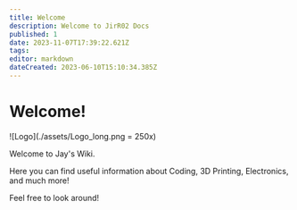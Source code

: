 ```yaml
---
title: Welcome
description: Welcome to JirR02 Docs
published: 1
date: 2023-11-07T17:39:22.621Z
tags: 
editor: markdown
dateCreated: 2023-06-10T15:10:34.385Z
---
```


# Welcome!

![Logo](./assets/Logo_long.png = 250x)

Welcome to Jay's Wiki.

Here you can find useful information about Coding, 3D Printing, Electronics, and much more!

Feel free to look around!

